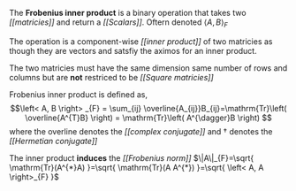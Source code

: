 The **Frobenius inner product** is a binary operation that takes two *[[matricies]]* and return a *[[Scalars]]*. 
	Oftern denoted $\left< A, B \right>_{F}$

The operation is a component-wise *[[inner product]]* of two matricies
	as though they are vectors
		and satsfiy the aximos for an inner product.

The two matricies must have the same dimension
	same number of rows and columns
		but are **not** restriced to be *[[Square matricies]]*

Frobenius inner product is defined as,
$$\left< A, B \right> _{F} = \sum_{ij} \overline{A_{ij}}B_{ij}=\mathrm{Tr}\left( \overline{A^{T}B} \right) = \mathrm{Tr}\left( A^{\dagger}B \right) $$
	where the overline denotes the *[[complex conjugate]]*
		and ${\dagger}$ denotes the *[[Hermetian conjugate]]*

The inner product **induces** the *[[Frobenius norm]]* 
	$\|A\|_{F}=\sqrt{ \mathrm{Tr}(A^{*}A) }=\sqrt{ \mathrm{Tr}(A A^{*}) }=\sqrt{ \left< A, A \right>_{F} }$ 
